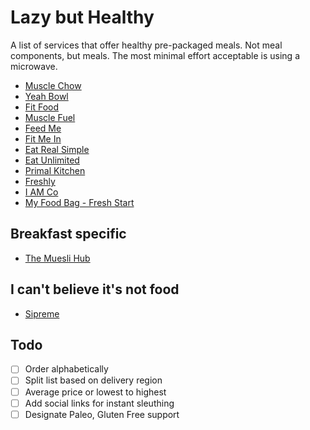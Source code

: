 # Lazy but Healthy

A list of services that offer healthy pre-packaged meals. Not meal components, but meals. The most minimal effort acceptable is using a microwave.

* [Muscle Chow](https://musclechow.co.nz)
* [Yeah Bowl](http://www.yeahbowl.com)
* [Fit Food](https://www.fitfood.nz)
* [Muscle Fuel](https://musclefuel.co.nz)
* [Feed Me](https://www.feed-me.co.nz)
* [Fit Me In](http://www.fitmein.co.nz)
* [Eat Real Simple](https://eatrealsimple.nz)
* [Eat Unlimited](https://eat.co.nz)
* [Primal Kitchen](http://primalkitchen.co.nz)
* [Freshly](https://www.freshly.com)
* [I AM Co](https://iamco.co.nz)
* [My Food Bag - Fresh Start](https://www.myfoodbag.co.nz/fresh-start)

## Breakfast specific

* [The Muesli Hub](http://www.themueslihub.co.nz)

## I can't believe it's not food

* [Sipreme](https://sipreme.nz)

## Todo

* [ ] Order alphabetically
* [ ] Split list based on delivery region
* [ ] Average price or lowest to highest
* [ ] Add social links for instant sleuthing
* [ ] Designate Paleo, Gluten Free support
